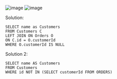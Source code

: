 ![image](https://github.com/user-attachments/assets/4691d5b3-43db-4bf5-b041-d0e8866997f6)
![image](https://github.com/user-attachments/assets/614029f3-dca9-42e0-95a8-9407891d0d5f)

Solution:
```
SELECT name as Customers
FROM Customers C
LEFT JOIN ON Orders O
ON C.id = O.customerId
WHERE O.customerId IS NULL
```

Solution 2:
```
SELECT name AS Customers
FROM Customers
WHERE id NOT IN (SELECT customerId FROM ORDERS)
```
